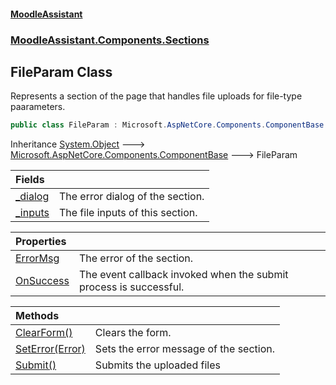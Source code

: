 #### [MoodleAssistant](index.md 'index')
### [MoodleAssistant.Components.Sections](MoodleAssistant.Components.Sections.md 'MoodleAssistant.Components.Sections')

## FileParam Class

Represents a section of the page that handles file uploads for file-type paarameters.

```csharp
public class FileParam : Microsoft.AspNetCore.Components.ComponentBase
```

Inheritance [System.Object](https://docs.microsoft.com/en-us/dotnet/api/System.Object 'System.Object') &#129106; [Microsoft.AspNetCore.Components.ComponentBase](https://docs.microsoft.com/en-us/dotnet/api/Microsoft.AspNetCore.Components.ComponentBase 'Microsoft.AspNetCore.Components.ComponentBase') &#129106; FileParam

| Fields | |
| :--- | :--- |
| [_dialog](MoodleAssistant.Components.Sections.FileParam._dialog.md 'MoodleAssistant.Components.Sections.FileParam._dialog') | The error dialog of the section. |
| [_inputs](MoodleAssistant.Components.Sections.FileParam._inputs.md 'MoodleAssistant.Components.Sections.FileParam._inputs') | The file inputs of this section. |

| Properties | |
| :--- | :--- |
| [ErrorMsg](MoodleAssistant.Components.Sections.FileParam.ErrorMsg.md 'MoodleAssistant.Components.Sections.FileParam.ErrorMsg') | The error of the section. |
| [OnSuccess](MoodleAssistant.Components.Sections.FileParam.OnSuccess.md 'MoodleAssistant.Components.Sections.FileParam.OnSuccess') | The event callback invoked when the submit process is successful. |

| Methods | |
| :--- | :--- |
| [ClearForm()](MoodleAssistant.Components.Sections.FileParam.ClearForm().md 'MoodleAssistant.Components.Sections.FileParam.ClearForm()') | Clears the form. |
| [SetError(Error)](MoodleAssistant.Components.Sections.FileParam.SetError(MoodleAssistant.Logic.Utils.Error).md 'MoodleAssistant.Components.Sections.FileParam.SetError(MoodleAssistant.Logic.Utils.Error)') | Sets the error message of the section. |
| [Submit()](MoodleAssistant.Components.Sections.FileParam.Submit().md 'MoodleAssistant.Components.Sections.FileParam.Submit()') | Submits the uploaded files |
